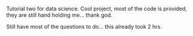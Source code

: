 Tutorial two for data science. Cool project, most of the code is provided, 
they are still hand holding me... thank god. 

Still have most of the questions to do... this  already took 2 hrs.
